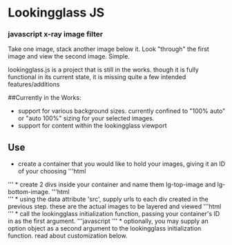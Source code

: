 # Lookingglass JS
### javascript x-ray image filter

Take one image, stack another image below it.
Look "through" the first image and view the second image.
Simple.

lookingglass.js is a project that is still in the works. though it is fully functional in its current state, it is missing quite a few intended features/additions

##Currently in the Works:

* support for various background sizes. currently confined to "100% auto" or "auto 100%" sizing for your selected images.
* support for content within the lookingglass viewport


## Use

* create a container that you would like to hold your images, giving it an ID of your choosing
'''html
<div id="my-container">
</div>
'''
* create 2 divs inside your container and name them lg-top-image and lg-bottom-image.
'''html
<div id="my-container">
<div id="lg-top-image"></div>
<div id="lg-bottom-image"></div>
</div>
'''
* using the data attribute 'src', supply urls to each div created in the previous step. these are the actual images to be layered and viewed
'''html
<div id="my-container">
<div id="lg-top-image" data-src="IMAGE SOURCE"></div>
<div id="lg-bottom-image" data-src="IMAGE SOURCE"></div>
</div>
'''
* call the lookingglass initialization function, passing your container's ID in as the first argument.
'''javascript
<script type="text/javascript">

	window.onload=function(){
		
		lookingglass("my-container");

	};

</script>
'''
* optionally, you may supply an option object as a second argument to the lookingglass initialization function. read about customization below.
